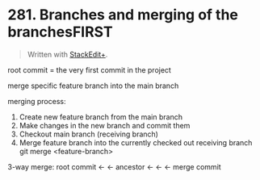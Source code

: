 # 281. Branches and merging of the branchesFIRST


> Written with [StackEdit+](https://stackedit.net/).


root commit = the very first commit in the project

merge specific feature branch into the main branch

merging process:
1. Create new feature branch from the main branch
2. Make changes in the new branch and commit them
3. Checkout main branch (receiving branch)
4. Merge feature branch into the currently checked out receiving branch
git merge \<feature-branch>

3-way merge:
root commit ← ← ancestor ←  <-  <- merge commit



<!--stackedit_data:
eyJoaXN0b3J5IjpbODQ4ODM3NDgzLDE2Mjc0MTI5MTEsMTQxOD
Y3MzE1OV19
-->